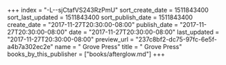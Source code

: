 +++
index = "-L--sjCtafVS243RzPmU"
sort_create_date = 1511843400
sort_last_updated = 1511843400
sort_publish_date = 1511843400
create_date = "2017-11-27T20:30:00-08:00"
publish_date = "2017-11-27T20:30:00-08:00"
date = "2017-11-27T20:30:00-08:00"
last_updated = "2017-11-27T20:30:00-08:00"
preview_url = "237c8bf2-dc75-97fc-6e5f-a4b7a302ec2e"
name = " Grove Press"
title = " Grove Press"
books_by_this_publisher = ["books/afterglow.md"]
+++

